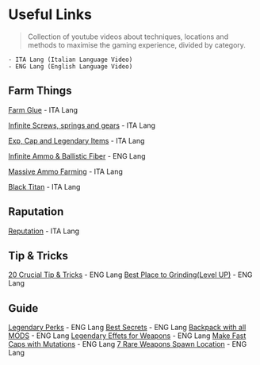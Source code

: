 # Useful Links
 > Collection of youtube videos about techniques, locations and methods to maximise the gaming experience, divided by category.

    - ITA Lang (Italian Language Video)
    - ENG Lang (English Language Video)

## Farm Things
[Farm Glue](https://www.youtube.com/watch?v=-IfwRZvYYPE&list=PLB6lCXFZuFIMZGi3KGJeQpNHOadq0TV4c) - ITA Lang

[Infinite Screws, springs and gears](https://www.youtube.com/watch?v=d-AXQcKQ2JU&list=PLB6lCXFZuFIMZGi3KGJeQpNHOadq0TV4c) - ITA Lang

[Exp, Cap and Legendary Items](https://www.youtube.com/watch?v=9Y8iNC97bqQ&list=PLB6lCXFZuFIMZGi3KGJeQpNHOadq0TV4c) - ITA Lang

[Infinite Ammo & Ballistic Fiber](https://www.youtube.com/watch?v=L5GyD301h60&list=PLB6lCXFZuFIMZGi3KGJeQpNHOadq0TV4c) - ENG Lang

[Massive Ammo Farming](https://www.youtube.com/watch?v=98G7O0I6SMI&list=PLB6lCXFZuFIMZGi3KGJeQpNHOadq0TV4c) - ITA Lang

[Black Titan](https://www.youtube.com/watch?v=oDRvJ8circ0&list=PLB6lCXFZuFIMZGi3KGJeQpNHOadq0TV4c) - ITA Lang

## Raputation
[Reputation](https://www.youtube.com/watch?v=_UW8S6VyhM8&list=PLB6lCXFZuFIMZGi3KGJeQpNHOadq0TV4c) - ITA Lang

## Tip & Tricks
[20 Crucial Tip & Tricks](https://www.youtube.com/watch?v=h6LgDylO7pg) - ENG Lang
[Best Place to Grinding(Level UP)](https://www.youtube.com/watch?v=B6bErOHbkrI) - ENG Lang

## Guide
[Legendary Perks](https://www.youtube.com/watch?v=uM6gVD7kMtM) - ENG Lang
[Best Secrets](https://www.youtube.com/watch?v=IwcNTN36SOw) - ENG Lang
[Backpack with all MODS](https://www.youtube.com/watch?v=vbmVRh5qivY) - ENG Lang
[Legendary Effets for Weapons](https://www.youtube.com/watch?v=WMqMACVbj3E) - ENG Lang
[Make Fast Caps with Mutations](https://www.youtube.com/watch?v=79lr0BQ_P8A) - ENG Lang
[7 Rare Weapons Spawn Location](https://www.youtube.com/watch?v=pCOJY5VJRIo) - ENG Lang